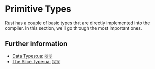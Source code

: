# Primitive Types

Rust has a couple of basic types that are directly implemented into the
compiler. In this section, we'll go through the most important ones.

## Further information

- [Data Types](https://doc.rust-lang.org/stable/book/ch03-02-data-types.html)[:ua:](https://rustlangua.github.io/rustbookua.github.io/ch03-02-data-types.html) [:uk:](https://doc.rust-lang.org/stable/book/ch03-02-data-types.html)
- [The Slice Type](https://doc.rust-lang.org/stable/book/ch04-03-slices.html)[:ua:](https://rustlangua.github.io/rustbookua.github.io/ch04-03-slices.html) [:uk:](https://doc.rust-lang.org/stable/book/ch04-03-slices.html)
